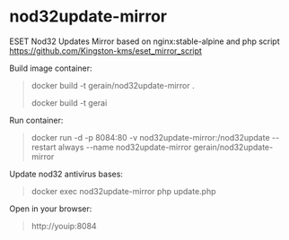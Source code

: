 # nod32update-mirror
ESET Nod32 Updates Mirror based on nginx:stable-alpine and php script https://github.com/Kingston-kms/eset_mirror_script


Build image container:
>docker build -t gerain/nod32update-mirror .
>
>docker build -t gerai

Run container:
>docker run -d -p 8084:80 -v nod32update-mirror:/nod32update --restart always --name nod32update-mirror gerain/nod32update-mirror


Update nod32 antivirus bases:
>docker exec nod32update-mirror php update.php


Open in your browser:
>http://youip:8084
